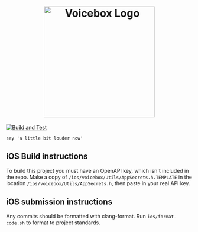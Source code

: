 <h1 align="center"><img alt="Voicebox Logo" src="https://user-images.githubusercontent.com/848343/207228601-d8e6d5eb-d8a2-40ce-a83b-6355f22022c7.png" width="300"></h1>

[![Build and Test](https://github.com/scosman/voicebox/actions/workflows/test.yml/badge.svg)](https://github.com/scosman/voicebox/actions/workflows/test.yml)

`say 'a little bit louder now'`

## iOS Build instructions

To build this project you must have an OpenAPI key, which isn't included in the repo. Make a copy of `/ios/voicebox/Utils/AppSecrets.h.TEMPLATE` in the location `/ios/voicebox/Utils/AppSecrets.h`, then paste in your real API key. 

## iOS submission instructions

Any commits should be formatted with clang-format. Run `ios/format-code.sh` to format to project standards.

